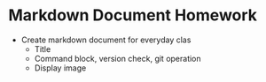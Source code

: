 # Markdown Document Homework

* Create markdown document for everyday clas
    - Title
    - Command block, version check, git operation
    - Display image